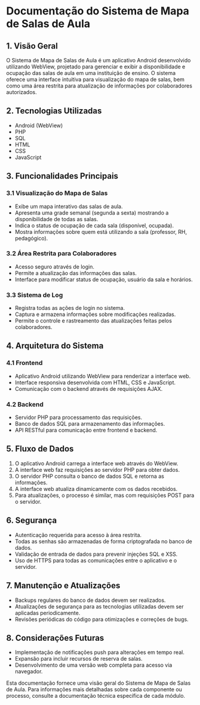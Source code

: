 # Documentação do Sistema de Mapa de Salas de Aula

## 1. Visão Geral

O Sistema de Mapa de Salas de Aula é um aplicativo Android desenvolvido utilizando WebView, projetado para gerenciar e exibir a disponibilidade e ocupação das salas de aula em uma instituição de ensino. O sistema oferece uma interface intuitiva para visualização do mapa de salas, bem como uma área restrita para atualização de informações por colaboradores autorizados.

## 2. Tecnologias Utilizadas

- Android (WebView)
- PHP
- SQL
- HTML
- CSS
- JavaScript

## 3. Funcionalidades Principais

### 3.1 Visualização do Mapa de Salas

- Exibe um mapa interativo das salas de aula.
- Apresenta uma grade semanal (segunda a sexta) mostrando a disponibilidade de todas as salas.
- Indica o status de ocupação de cada sala (disponível, ocupada).
- Mostra informações sobre quem está utilizando a sala (professor, RH, pedagógico).

### 3.2 Área Restrita para Colaboradores

- Acesso seguro através de login.
- Permite a atualização das informações das salas.
- Interface para modificar status de ocupação, usuário da sala e horários.

### 3.3 Sistema de Log

- Registra todas as ações de login no sistema.
- Captura e armazena informações sobre modificações realizadas.
- Permite o controle e rastreamento das atualizações feitas pelos colaboradores.

## 4. Arquitetura do Sistema

### 4.1 Frontend

- Aplicativo Android utilizando WebView para renderizar a interface web.
- Interface responsiva desenvolvida com HTML, CSS e JavaScript.
- Comunicação com o backend através de requisições AJAX.

### 4.2 Backend

- Servidor PHP para processamento das requisições.
- Banco de dados SQL para armazenamento das informações.
- API RESTful para comunicação entre frontend e backend.

## 5. Fluxo de Dados

1. O aplicativo Android carrega a interface web através do WebView.
2. A interface web faz requisições ao servidor PHP para obter dados.
3. O servidor PHP consulta o banco de dados SQL e retorna as informações.
4. A interface web atualiza dinamicamente com os dados recebidos.
5. Para atualizações, o processo é similar, mas com requisições POST para o servidor.

## 6. Segurança

- Autenticação requerida para acesso à área restrita.
- Todas as senhas são armazenadas de forma criptografada no banco de dados.
- Validação de entrada de dados para prevenir injeções SQL e XSS.
- Uso de HTTPS para todas as comunicações entre o aplicativo e o servidor.

## 7. Manutenção e Atualizações

- Backups regulares do banco de dados devem ser realizados.
- Atualizações de segurança para as tecnologias utilizadas devem ser aplicadas periodicamente.
- Revisões periódicas do código para otimizações e correções de bugs.

## 8. Considerações Futuras

- Implementação de notificações push para alterações em tempo real.
- Expansão para incluir recursos de reserva de salas.
- Desenvolvimento de uma versão web completa para acesso via navegador.

Esta documentação fornece uma visão geral do Sistema de Mapa de Salas de Aula. Para informações mais detalhadas sobre cada componente ou processo, consulte a documentação técnica específica de cada módulo.
